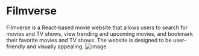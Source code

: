 # Filmverse

Filmverse is a React-based movie website that allows users to search for movies and TV shows, view trending and upcoming movies, and bookmark their favorite movies and TV shows. The website is designed to be user-friendly and visually appealing.
![image](https://github.com/hafeeeii/filmverse/assets/121962161/681dbd22-e443-49b1-8ab6-c4a0594d0282)
